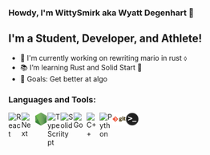### Howdy, I'm WittySmirk aka Wyatt Degenhart 🤠

## I'm a Student, Developer, and Athlete!

- 🔎 I'm currently working on rewriting mario in rust ⬨
- 📚 I’m learning Rust and Solid Start 🦀
- 🥅 Goals: Get better at algo

### Languages and Tools:

<a href="https://reactjs.org/" target="_blank"><img align="left" alt="React" width="26px" src="https://upload.wikimedia.org/wikipedia/commons/thumb/a/a7/React-icon.svg/2300px-React-icon.svg.png" /></a>
<a href="https://nextjs.org/" target="_blank"><img align="left" alt="Next" width="26px" src="https://www.rlogical.com/wp-content/uploads/2021/08/Rlogical-Blog-Images-thumbnail.png" /></a>
<a href="https://nodejs.org/en/" target="_blank"><img align="left" alt="Node.js" width="26px" src="https://raw.githubusercontent.com/github/explore/80688e429a7d4ef2fca1e82350fe8e3517d3494d/topics/nodejs/nodejs.png" /></a>
<a href="https://www.typescriptlang.org/" target="_blank"><img align="left" alt="TypeScript" width="26px" src="https://iconape.com/wp-content/png_logo_vector/typescript.png" /></a>
<a href="https://soliditylang.org/" target="_blank"><img align="left" alt="Solidity" width="26px" src="https://cdn.icon-icons.com/icons2/2107/PNG/512/file_type_solidity_icon_130156.png" /></a>
<a href="https://go.dev/" target="_blank"><img align="left" alt="Go" width="26px" src="https://juststickers.in/wp-content/uploads/2016/07/go-programming-language.png" /></a>
<a href="https://www.cplusplus.com/" target="_blank"><img align="left" alt="C++" width="26px" src="https://upload.wikimedia.org/wikipedia/commons/thumb/1/18/ISO_C%2B%2B_Logo.svg/1822px-ISO_C%2B%2B_Logo.svg.png" /></a>
<a href="https://www.python.org/" target="_blank"><img align="left" alt="Python" width="26px" src="https://www.python.org/static/opengraph-icon-200x200.png" /></a>
<a hreg="https://git-scm.com/" target="_blank"><img align="left" alt="Git" width="26px" src="https://raw.githubusercontent.com/github/explore/80688e429a7d4ef2fca1e82350fe8e3517d3494d/topics/git/git.png" /></a>
<a href="https://www.gnu.org/software/bash/" target="_blank"><img align="left" alt="Terminal" width="26px" src="https://raw.githubusercontent.com/github/explore/80688e429a7d4ef2fca1e82350fe8e3517d3494d/topics/terminal/terminal.png" /></a>

<br />
<br />
